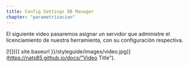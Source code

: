 ```yaml
---
title: Config Settings DB Manager
chapter: "parametrizacion"
---
```


El siguiente video pasaremos asignar un servidor que administre el licenciamiento de nuestra herramienta, con su configuración respectiva.

[![]({{ site.baseurl }}/styleguide/images/video.jpg)](https://nats85.github.io/docs/"Video Title").
